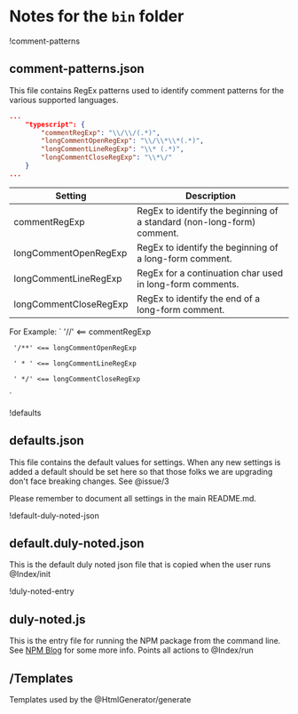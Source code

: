 # Notes for the `bin` folder

!comment-patterns
## comment-patterns.json
This file contains RegEx patterns used to identify comment patterns for 
the various supported languages.

```json
...
    "typescript": {
        "commentRegExp": "\\/\\/(.*)",
        "longCommentOpenRegExp": "\\/\\*\\*(.*)",
        "longCommentLineRegExp": "\\* (.*)",
        "longCommentCloseRegExp": "\\*\/"
    }
...
```
 |Setting|Description|
 |-------|-----------|
 |commentRegExp|RegEx to identify the beginning of a standard (non-long-form) comment.|
 |longCommentOpenRegExp| RegEx to identify the beginning of a long-form comment.|
 |longCommentLineRegExp| RegEx for a continuation char used in long-form comments.|
 |longCommentCloseRegExp| RegEx to identify the end of a long-form comment.|

 For Example:
 `
     '//' <==  commentRegExp

     '/**' <== longCommentOpenRegExp
     
     ' * ' <== longCommentLineRegExp
     
     ' */' <== longCommentCloseRegExp
`

!defaults
## defaults.json
This file contains the default values for settings.
When any new settings is added a default should be set here
so that those folks we are upgrading don't face breaking changes. See @issue/3

Please remember to document all settings in the main README.md.

!default-duly-noted-json
## default.duly-noted.json
This is the default duly noted json file that is copied when the user 
runs @Index/init

!duly-noted-entry
## duly-noted.js
This is the entry file for running the NPM package from the command line. 
See [NPM Blog](http://blog.npmjs.org/post/118810260230/building-a-simple-command-line-tool-with-npm) for some more info. 
Points all actions to @Index/run

## /Templates
Templates used by the @HtmlGenerator/generate
